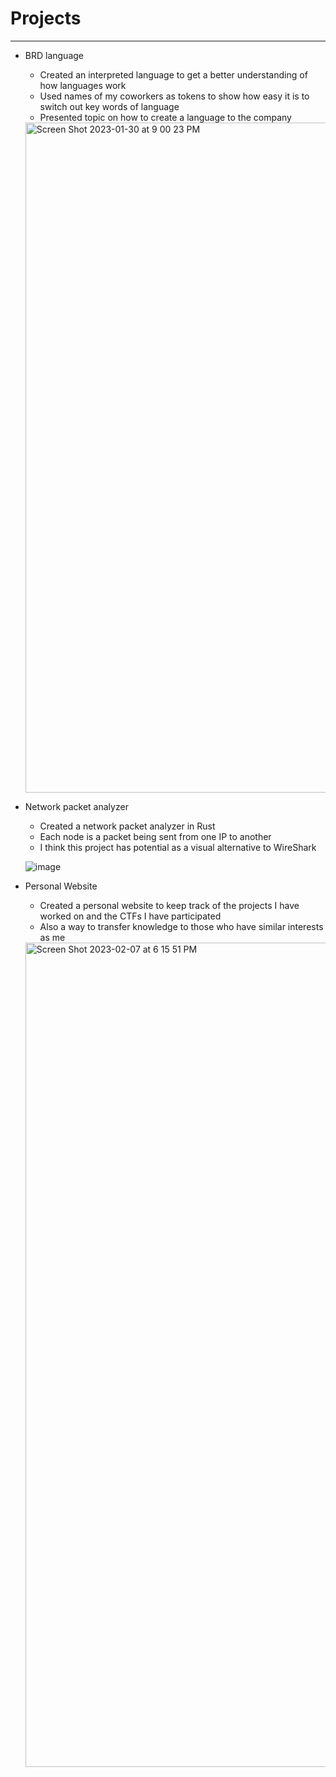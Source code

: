 # Projects

---

- BRD language
  - Created an interpreted language to get a better understanding of how languages work
  - Used names of my coworkers as tokens to show how easy it is to switch out key words of language
  - Presented topic on how to create a language to the company

  <img width="1072" alt="Screen Shot 2023-01-30 at 9 00 23 PM" src="https://user-images.githubusercontent.com/29875928/217396030-e19db8b1-492b-41db-b091-9d01233db5d7.png">

- Network packet analyzer
  - Created a network packet analyzer in Rust
  - Each node is a packet being sent from one IP to another
  - I think this project has potential as a visual alternative to WireShark

  ![image](https://user-images.githubusercontent.com/29875928/189706365-64882191-53b9-469e-a7d3-7709c2f60df0.gif)

- Personal Website
  - Created a personal website to keep track of the projects I have worked on and the CTFs I have participated
  - Also a way to transfer knowledge to those who have similar interests as me

  <img width="1319" alt="Screen Shot 2023-02-07 at 6 15 51 PM" src="https://user-images.githubusercontent.com/29875928/217396327-57b63358-8d36-4450-85a3-4551352bd2ee.png">
